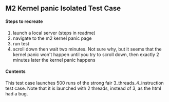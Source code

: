 ## M2 Kernel panic Isolated Test Case
#### Steps to recreate
1. launch a local server (steps in readme)
2. navigate to the m2 kernel panic page
3. run test
4. scroll down then wait two minutes. Not sure why, but it seems that the kernel panic won't happen until you try to scroll down, then exactly 2 minutes later the kernel panic happens

#### Contents
This test case launches 500 runs of the strong fair 3_threads_4_instruction test case. Note that it is launched with 2 threads, instead of 3, as the html had a bug.